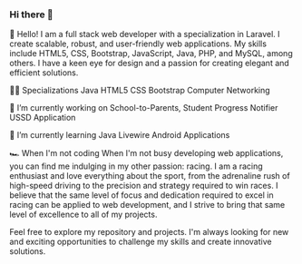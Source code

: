 ### Hi there 👋

<!--
**kevinmranda/kevinmranda** is a ✨ _special_ ✨ repository because its `README.md` (this file) appears on your GitHub profile.

Here are some ideas to get you started:

- 🔭 I’m currently working on ...
- 🌱 I’m currently learning ...
- 👯 I’m looking to collaborate on ...
- 🤔 I’m looking for help with ...
- 💬 Ask me about ...
- 📫 How to reach me: ...
- 😄 Pronouns: ...
- ⚡ Fun fact: ...
-->

👋 Hello!
I am a full stack web developer with a specialization in Laravel. I create scalable, robust, and user-friendly web applications. My skills include HTML5, CSS, Bootstrap, JavaScript, Java, PHP, and MySQL, among others. I have a keen eye for design and a passion for creating elegant and efficient solutions.

👨‍💻 Specializations
Java
HTML5
CSS
Bootstrap
Computer Networking

🔭 I’m currently working on 
School-to-Parents, Student Progress Notifier USSD Application

🌱 I’m currently learning
Java
Livewire
Android Applications

🏎️ When I'm not coding
When I'm not busy developing web applications, you can find me indulging in my other passion: racing. I am a racing enthusiast and love everything about the sport, from the adrenaline rush of high-speed driving to the precision and strategy required to win races. I believe that the same level of focus and dedication required to excel in racing can be applied to web development, and I strive to bring that same level of excellence to all of my projects.

Feel free to explore my repository and projects. I'm always looking for new and exciting opportunities to challenge my skills and create innovative solutions.


